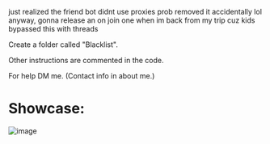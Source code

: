 just realized the friend bot didnt use proxies prob removed it accidentally lol anyway, gonna release an on join one when im back from my trip cuz kids bypassed this with threads


Create a folder called "Blacklist".

Other instructions are commented in the code.

For help DM me. (Contact info in about me.)

# Showcase:

![image](https://user-images.githubusercontent.com/109295864/205504230-e1a55358-1d0d-467f-9352-10850b5ae837.png)
